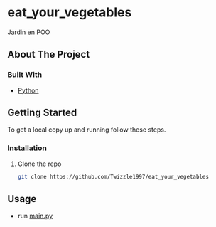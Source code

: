 # eat_your_vegetables
Jardin en POO
<!-- PROJECT LOGO -->

<!-- ABOUT THE PROJECT -->
## About The Project

### Built With

* [Python](https://www.python.org/)

<!-- GETTING STARTED -->
## Getting Started

To get a local copy up and running follow these steps.

### Installation

1. Clone the repo

    ```sh
    git clone https://github.com/Twizzle1997/eat_your_vegetables
    ```

<!-- USAGE EXAMPLES -->
## Usage
* run [main.py](https://github.com/Twizzle1997/eat_your_vegetables/blob/main/main.py) 


